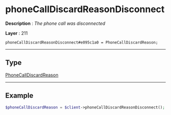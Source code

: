 # phoneCallDiscardReasonDisconnect

**Description** : *The phone call was disconnected*

**Layer** : 211

```tl
phoneCallDiscardReasonDisconnect#e095c1a0 = PhoneCallDiscardReason;
```

---

## Type

[PhoneCallDiscardReason](type/PhoneCallDiscardReason)

---

## Example

```php
$phoneCallDiscardReason = $client->phoneCallDiscardReasonDisconnect();
```